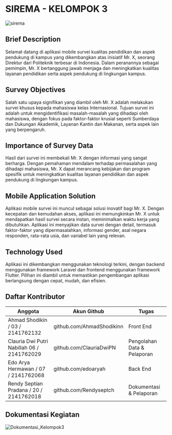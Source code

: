 # SIREMA - KELOMPOK 3
![sirema](https://github.com/edoaryah/Flutter-Laravel-SurveyApp/assets/114456394/21e40a8f-f66c-4f4a-b1c8-6de93a72920d)

## Brief Description

Selamat datang di aplikasi mobile survei kualitas pendidikan dan aspek pendukung di kampus yang dikembangkan atas inisiatif Mr. X, seorang Direktur dari Politeknik terbesar di Indonesia. Dalam peranannya sebagai pemimpin, Mr. X bertanggung jawab menjaga dan meningkatkan kualitas layanan pendidikan serta aspek pendukung di lingkungan kampus.

## Survey Objectives

Salah satu upaya signifikan yang diambil oleh Mr. X adalah melakukan survei khusus kepada mahasiswa kelas Internasional. Tujuan survei ini adalah untuk mengidentifikasi masalah-masalah yang dihadapi oleh mahasiswa, dengan fokus pada faktor-faktor krusial seperti Sumberdaya dan Dukungan Akademik, Layanan Kantin dan Makanan, serta aspek lain yang berpengaruh.

## Importance of Survey Data

Hasil dari survei ini membekali Mr. X dengan informasi yang sangat berharga. Dengan pemahaman mendalam terhadap permasalahan yang dihadapi mahasiswa, Mr. X dapat merancang kebijakan dan program spesifik untuk meningkatkan kualitas layanan pendidikan dan aspek pendukung di lingkungan kampus.

## Mobile Application Solution

Aplikasi mobile survei ini muncul sebagai solusi inovatif bagi Mr. X. Dengan kecepatan dan kemudahan akses, aplikasi ini memungkinkan Mr. X untuk mendapatkan hasil survei secara instan, meminimalkan waktu kerja yang dibutuhkan. Aplikasi ini menyajikan data survei dengan detail, termasuk faktor-faktor yang dipermasalahkan, informasi gender, asal negara responden, rata-rata usia, dan variabel lain yang relevan.

## Technology Used

Aplikasi ini dikembangkan menggunakan teknologi terkini, dengan backend menggunakan framework Laravel dan frontend menggunakan framework Flutter. Pilihan ini diambil untuk memastikan pengembangan aplikasi berlangsung dengan cepat, mudah, dan efisien.

## Daftar Kontributor
| Anggota | Akun Github | Tugas |
| ------ | ------ | ------ |
| Ahmad Shodikin / 03 / 2141762132 | github.com/AhmadShodikinn | Front End |
| Clauria Dwi Putri Nabillah 06 / 2141762029 | github.com/ClauriaDwiPN | Pengolahan Data & Pelaporan |
| Edo Arya Hermawan / 07 / 2141762068 | github.com/edoaryah | Back End |
| Rendy Septian Pradana / 20 / 2141762018 | github.com/Rendyseptch | Dokumentasi & Pelaporan |

## Dokumentasi Kegiatan
![Dokumentasi_Kelompok3](https://github.com/edoaryah/Flutter-Laravel-SurveyApp/assets/114456394/a5c8eb7f-60c7-4102-a43e-1a01e7646108)
